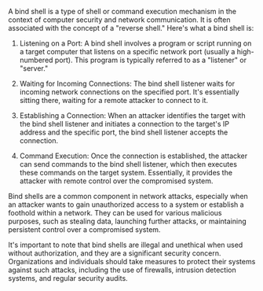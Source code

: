 A bind shell is a type of shell or command execution mechanism in the context of computer security and network communication. It is often associated with the concept of a "reverse shell." Here's what a bind shell is:

1. Listening on a Port: A bind shell involves a program or script running on a target computer that listens on a specific network port (usually a high-numbered port). This program is typically referred to as a "listener" or "server."

2. Waiting for Incoming Connections: The bind shell listener waits for incoming network connections on the specified port. It's essentially sitting there, waiting for a remote attacker to connect to it.

3. Establishing a Connection: When an attacker identifies the target with the bind shell listener and initiates a connection to the target's IP address and the specific port, the bind shell listener accepts the connection.

4. Command Execution: Once the connection is established, the attacker can send commands to the bind shell listener, which then executes these commands on the target system. Essentially, it provides the attacker with remote control over the compromised system.


Bind shells are a common component in network attacks, especially when an attacker wants to gain unauthorized access to a system or establish a foothold within a network. They can be used for various malicious purposes, such as stealing data, launching further attacks, or maintaining persistent control over a compromised system.

It's important to note that bind shells are illegal and unethical when used without authorization, and they are a significant security concern. Organizations and individuals should take measures to protect their systems against such attacks, including the use of firewalls, intrusion detection systems, and regular security audits.


